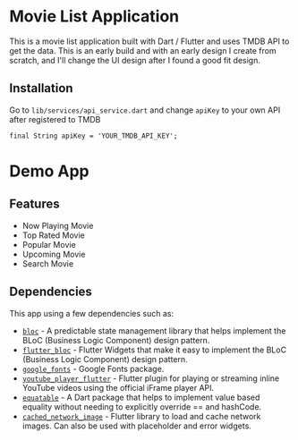 # Movie List Application

This is a movie list application built with Dart / Flutter and uses TMDB API to get the data. This is an early build and with an early design I create from scratch, and I'll change the UI design after I found a good fit design.

## Installation

Go to ```lib/services/api_service.dart``` and change ```apiKey``` to your own API after registered to TMDB
```
final String apiKey = 'YOUR_TMDB_API_KEY';
```

# Demo App

## Features

- Now Playing Movie
- Top Rated Movie
- Popular Movie
- Upcoming Movie
- Search Movie

## Dependencies
This app using a few dependencies such as:
- [`bloc`](https://pub.dev/packages/bloc) - A predictable state management library that helps implement the BLoC (Business Logic Component) design pattern.
- [`flutter_bloc`](https://pub.dev/packages/flutter_bloc) - Flutter Widgets that make it easy to implement the BLoC (Business Logic Component) design pattern.
- [`google_fonts`](https://pub.dev/packages/google_fonts) - Google Fonts package.
- [`youtube_player_flutter`](https://pub.dev/packages/youtube_player_flutter) - Flutter plugin for playing or streaming inline YouTube videos using the official iFrame player API.
- [`equatable`](https://pub.dev/packages/equatable) - A Dart package that helps to implement value based equality without needing to explicitly override == and hashCode.
- [`cached_network_image`](https://pub.dev/packages/cached_network_image) - Flutter library to load and cache network images. Can also be used with placeholder and error widgets.
